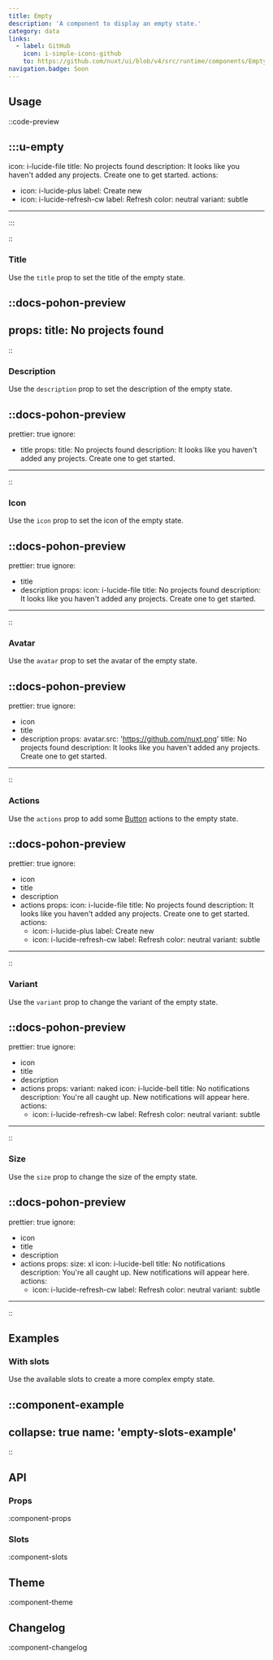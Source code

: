```yaml
---
title: Empty
description: 'A component to display an empty state.'
category: data
links:
  - label: GitHub
    icon: i-simple-icons-github
    to: https://github.com/nuxt/ui/blob/v4/src/runtime/components/Empty.vue
navigation.badge: Soon
---
```


## Usage

::code-preview

:::u-empty
---
icon: i-lucide-file
title: No projects found
description: It looks like you haven't added any projects. Create one to get started.
actions:
  - icon: i-lucide-plus
    label: Create new
  - icon: i-lucide-refresh-cw
    label: Refresh
    color: neutral
    variant: subtle
---
:::

::

### Title

Use the `title` prop to set the title of the empty state.

::docs-pohon-preview
---
props:
  title: No projects found
---
::

### Description

Use the `description` prop to set the description of the empty state.

::docs-pohon-preview
---
prettier: true
ignore:
  - title
props:
  title: No projects found
  description: It looks like you haven't added any projects. Create one to get started.
---
::

### Icon

Use the `icon` prop to set the icon of the empty state.

::docs-pohon-preview
---
prettier: true
ignore:
  - title
  - description
props:
  icon: i-lucide-file
  title: No projects found
  description: It looks like you haven't added any projects. Create one to get started.
---
::

### Avatar

Use the `avatar` prop to set the avatar of the empty state.

::docs-pohon-preview
---
prettier: true
ignore:
  - icon
  - title
  - description
props:
  avatar.src: 'https://github.com/nuxt.png'
  title: No projects found
  description: It looks like you haven't added any projects. Create one to get started.
---
::

### Actions

Use the `actions` prop to add some [Button](/docs/components/button) actions to the empty state.

::docs-pohon-preview
---
prettier: true
ignore:
  - icon
  - title
  - description
  - actions
props:
  icon: i-lucide-file
  title: No projects found
  description: It looks like you haven't added any projects. Create one to get started.
  actions:
    - icon: i-lucide-plus
      label: Create new
    - icon: i-lucide-refresh-cw
      label: Refresh
      color: neutral
      variant: subtle
---
::

### Variant

Use the `variant` prop to change the variant of the empty state.

::docs-pohon-preview
---
prettier: true
ignore:
  - icon
  - title
  - description
  - actions
props:
  variant: naked
  icon: i-lucide-bell
  title: No notifications
  description: You're all caught up. New notifications will appear here.
  actions:
    - icon: i-lucide-refresh-cw
      label: Refresh
      color: neutral
      variant: subtle
---
::

### Size

Use the `size` prop to change the size of the empty state.

::docs-pohon-preview
---
prettier: true
ignore:
  - icon
  - title
  - description
  - actions
props:
  size: xl
  icon: i-lucide-bell
  title: No notifications
  description: You're all caught up. New notifications will appear here.
  actions:
    - icon: i-lucide-refresh-cw
      label: Refresh
      color: neutral
      variant: subtle
---
::

## Examples

### With slots

Use the available slots to create a more complex empty state.

::component-example
---
collapse: true
name: 'empty-slots-example'
---
::

## API

### Props

:component-props

### Slots

:component-slots

## Theme

:component-theme

## Changelog

:component-changelog
